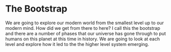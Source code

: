 # The Bootstrap

We are going to explore our modern world from the smallest level up to our modern mind.  How did we get from there to here?  I call this the bootstrap and there are a number of phases that our universe has gone through to put humans on this planet at this time in history.  We are going to look at each level and explore how it led to the the higher level system emerging.
